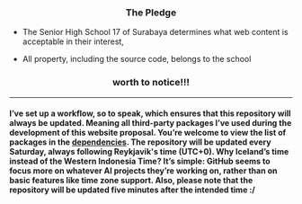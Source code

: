 ### <div align="center">The Pledge</div>

- The Senior High School 17 of Surabaya determines what web content is acceptable in their interest,

- All property, including the source code, belongs to the school


### <div align="center">worth to notice!!!</div>
___

#### I’ve set up a workflow, so to speak, which ensures that this repository will always be updated. Meaning all third-party packages I’ve used during the development of this website proposal. You’re welcome to view the list of packages in the [dependencies](/core/package.json). The repository will be updated every Saturday, always following Reykjavik's time (UTC+0). Why Iceland’s time instead of the Western Indonesia Time? It’s simple: GitHub seems to focus more on whatever AI projects they’re working on, rather than on basic features like time zone support. Also, please note that the repository will be updated five minutes after the intended time :/